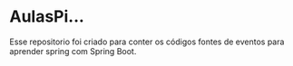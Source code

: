 # AulasPi...

Esse repositorio foi criado para conter os códigos fontes de eventos para aprender spring com Spring Boot.
